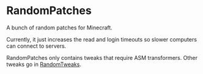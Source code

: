 # RandomPatches
A bunch of random patches for Minecraft.

Currently, it just increases the read and login timeouts so slower computers can connect to servers.

RandomPatches only contains tweaks that require ASM transformers. Other tweaks go in [RandomTweaks](https://minecraft.curseforge.com/projects/randomtweaks).
